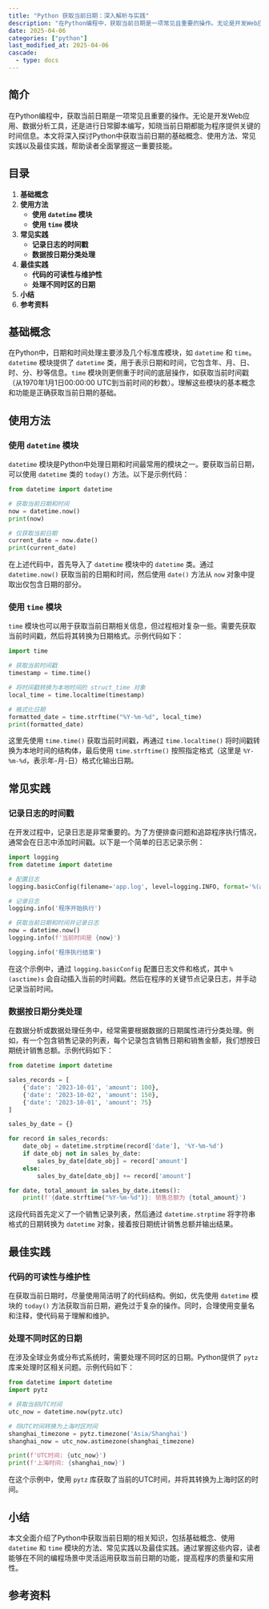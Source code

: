 ```yaml
---
title: "Python 获取当前日期：深入解析与实践"
description: "在Python编程中，获取当前日期是一项常见且重要的操作。无论是开发Web应用、数据分析工具，还是进行日常脚本编写，知晓当前日期都能为程序提供关键的时间信息。本文将深入探讨Python中获取当前日期的基础概念、使用方法、常见实践以及最佳实践，帮助读者全面掌握这一重要技能。"
date: 2025-04-06
categories: ["python"]
last_modified_at: 2025-04-06
cascade:
  - type: docs
---
```



## 简介
在Python编程中，获取当前日期是一项常见且重要的操作。无论是开发Web应用、数据分析工具，还是进行日常脚本编写，知晓当前日期都能为程序提供关键的时间信息。本文将深入探讨Python中获取当前日期的基础概念、使用方法、常见实践以及最佳实践，帮助读者全面掌握这一重要技能。

<!-- more -->
## 目录
1. **基础概念**
2. **使用方法**
    - **使用 `datetime` 模块**
    - **使用 `time` 模块**
3. **常见实践**
    - **记录日志的时间戳**
    - **数据按日期分类处理**
4. **最佳实践**
    - **代码的可读性与维护性**
    - **处理不同时区的日期**
5. **小结**
6. **参考资料**

## 基础概念
在Python中，日期和时间处理主要涉及几个标准库模块，如 `datetime` 和 `time`。`datetime` 模块提供了 `datetime` 类，用于表示日期和时间，它包含年、月、日、时、分、秒等信息。`time` 模块则更侧重于时间的底层操作，如获取当前时间戳（从1970年1月1日00:00:00 UTC到当前时间的秒数）。理解这些模块的基本概念和功能是正确获取当前日期的基础。

## 使用方法

### 使用 `datetime` 模块
`datetime` 模块是Python中处理日期和时间最常用的模块之一。要获取当前日期，可以使用 `datetime` 类的 `today()` 方法。以下是示例代码：

```python
from datetime import datetime

# 获取当前日期和时间
now = datetime.now()
print(now)

# 仅获取当前日期
current_date = now.date()
print(current_date)
```

在上述代码中，首先导入了 `datetime` 模块中的 `datetime` 类。通过 `datetime.now()` 获取当前的日期和时间，然后使用 `date()` 方法从 `now` 对象中提取出仅包含日期的部分。

### 使用 `time` 模块
`time` 模块也可以用于获取当前日期相关信息，但过程相对复杂一些。需要先获取当前时间戳，然后将其转换为日期格式。示例代码如下：

```python
import time

# 获取当前时间戳
timestamp = time.time()

# 将时间戳转换为本地时间的 struct_time 对象
local_time = time.localtime(timestamp)

# 格式化日期
formatted_date = time.strftime("%Y-%m-%d", local_time)
print(formatted_date)
```

这里先使用 `time.time()` 获取当前时间戳，再通过 `time.localtime()` 将时间戳转换为本地时间的结构体，最后使用 `time.strftime()` 按照指定格式（这里是 `%Y-%m-%d`，表示年-月-日）格式化输出日期。

## 常见实践

### 记录日志的时间戳
在开发过程中，记录日志是非常重要的。为了方便排查问题和追踪程序执行情况，通常会在日志中添加时间戳。以下是一个简单的日志记录示例：

```python
import logging
from datetime import datetime

# 配置日志
logging.basicConfig(filename='app.log', level=logging.INFO, format='%(asctime)s - %(message)s')

# 记录日志
logging.info('程序开始执行')

# 获取当前日期和时间并记录日志
now = datetime.now()
logging.info(f'当前时间是 {now}')

logging.info('程序执行结束')
```

在这个示例中，通过 `logging.basicConfig` 配置日志文件和格式，其中 `%(asctime)s` 会自动插入当前的时间戳。然后在程序的关键节点记录日志，并手动记录当前时间。

### 数据按日期分类处理
在数据分析或数据处理任务中，经常需要根据数据的日期属性进行分类处理。例如，有一个包含销售记录的列表，每个记录包含销售日期和销售金额，我们想按日期统计销售总额。示例代码如下：

```python
from datetime import datetime

sales_records = [
    {'date': '2023-10-01', 'amount': 100},
    {'date': '2023-10-02', 'amount': 150},
    {'date': '2023-10-01', 'amount': 75}
]

sales_by_date = {}

for record in sales_records:
    date_obj = datetime.strptime(record['date'], '%Y-%m-%d')
    if date_obj not in sales_by_date:
        sales_by_date[date_obj] = record['amount']
    else:
        sales_by_date[date_obj] += record['amount']

for date, total_amount in sales_by_date.items():
    print(f'{date.strftime("%Y-%m-%d")}: 销售总额为 {total_amount}')
```

这段代码首先定义了一个销售记录列表，然后通过 `datetime.strptime` 将字符串格式的日期转换为 `datetime` 对象，接着按日期统计销售总额并输出结果。

## 最佳实践

### 代码的可读性与维护性
在获取当前日期时，尽量使用简洁明了的代码结构。例如，优先使用 `datetime` 模块的 `today()` 方法获取当前日期，避免过于复杂的操作。同时，合理使用变量名和注释，使代码易于理解和维护。

### 处理不同时区的日期
在涉及全球业务或分布式系统时，需要处理不同时区的日期。Python提供了 `pytz` 库来处理时区相关问题。示例代码如下：

```python
from datetime import datetime
import pytz

# 获取当前UTC时间
utc_now = datetime.now(pytz.utc)

# 将UTC时间转换为上海时区时间
shanghai_timezone = pytz.timezone('Asia/Shanghai')
shanghai_now = utc_now.astimezone(shanghai_timezone)

print(f'UTC时间: {utc_now}')
print(f'上海时间: {shanghai_now}')
```

在这个示例中，使用 `pytz` 库获取了当前的UTC时间，并将其转换为上海时区的时间。

## 小结
本文全面介绍了Python中获取当前日期的相关知识，包括基础概念、使用 `datetime` 和 `time` 模块的方法、常见实践以及最佳实践。通过掌握这些内容，读者能够在不同的编程场景中灵活运用获取当前日期的功能，提高程序的质量和实用性。

## 参考资料